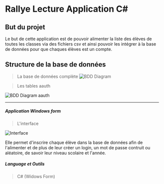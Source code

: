 # Rallye Lecture Application C# #

## But du projet ##

Le but de cette application est de pouvoir alimenter la liste des élèves de toutes les classes via des fichiers csv et ainsi pouvoir
les intégrer à la base de données pour que chaques élèves est un compte.

## Structure de la base de données ##
> La base de données complète 
 ![BDD Diagram](https://github.com/vappy2/RallyeLectureCSharp/blob/master/Image/bdd%20image%201.PNG)

> Les tables aauth
  
  ![BDD Diagram aauth](https://github.com/vappy2/RallyeLectureCSharp/blob/master/Image/bdd%20aauth.PNG)
  * * * 
##### Application Windows form #####
> L'interface

![Interface](https://github.com/vappy2/RallyeLectureCSharp/blob/master/Image/Interface.JPG)

Elle permet d'inscrire chaque élève dans la base de données afin de l'alimenter et de plus de leur créer un login, un mot de passe contruit ou aléatoire, de savoir leur niveau scolaire et l'année.

##### Language et Outils #####
> C# (Widows Form) 
